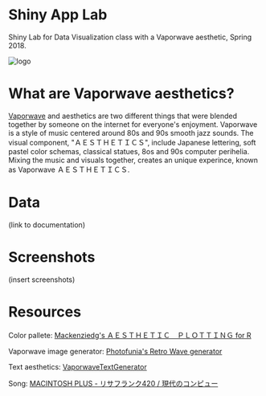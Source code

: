 # Shiny App Lab
Shiny Lab for Data Visualization class with a Vaporwave aesthetic, Spring 2018.

![logo](https://github.com/acastrops/Vaporwave-Shiny-App/blob/master/data/static/vapor.jpg?raw=true)

# What are Vaporwave aesthetics?

[Vaporwave](https://www.youtube.com/watch?v=MiUps9cQZd4) and aesthetics are two different things that were blended together by someone on the internet for everyone's enjoyment. Vaporwave is a style of music centered around 80s and 90s smooth jazz sounds. The visual component, "ＡＥＳＴＨＥＴＩＣＳ", include Japanese lettering, soft pastel color schemas, classical statues, 8os and 90s computer perihelia. Mixing the music and visuals together, creates an unique experince, known as Vaporwave ＡＥＳＴＨＥＴＩＣＳ.

# Data

(link to documentation)

# Screenshots

(insert screenshots)

# Resources

Color pallete: [Mackenziedg's ＡＥＳＴＨＥＴＩＣ　ＰＬＯＴＴＩＮＧ for R](https://github.com/mackenziedg/aesthetic)

Vaporwave image generator: [Photofunia's Retro Wave generator](https://m.photofunia.com/effects/retro-wave)

Text aesthetics: [VaporwaveTextGenerator](https://lingojam.com/VaporwaveTextGenerator)

Song: [MACINTOSH PLUS - リサフランク420 / 現代のコンピュー](https://www.youtube.com/watch?v=cU8HrO7XuiE)
